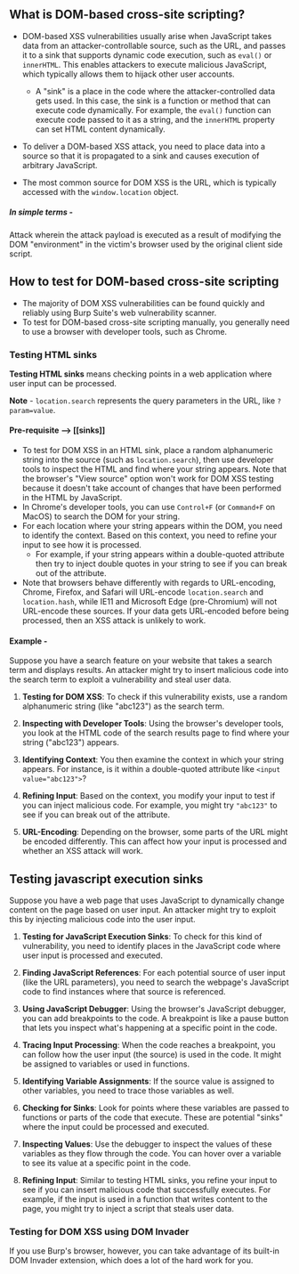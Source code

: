 ## What is DOM-based cross-site scripting?
- DOM-based XSS vulnerabilities usually arise when JavaScript takes data from an attacker-controllable source, such as the URL, and passes it to a sink that supports dynamic code execution, such as `eval()` or `innerHTML`. This enables attackers to execute malicious JavaScript, which typically allows them to hijack other user accounts.
	- A "sink" is a place in the code where the attacker-controlled data gets used. In this case, the sink is a function or method that can execute code dynamically. For example, the `eval()` function can execute code passed to it as a string, and the `innerHTML` property can set HTML content dynamically.

- To deliver a DOM-based XSS attack, you need to place data into a source so that it is propagated to a sink and causes execution of arbitrary JavaScript.
- The most common source for DOM XSS is the URL, which is typically accessed with the `window.location` object.

##### In simple terms - 
Attack wherein the attack payload is executed as a result of modifying the DOM "environment" in the victim's browser used by the original client side script.
## How to test for DOM-based cross-site scripting
- The majority of DOM XSS vulnerabilities can be found quickly and reliably using Burp Suite's web vulnerability scanner.
- To test for DOM-based cross-site scripting manually, you generally need to use a browser with developer tools, such as Chrome.

### Testing HTML sinks
**Testing HTML sinks** means checking points in a web application where user input can be processed.

**Note** - `location.search` represents the query parameters in the URL, like `?param=value`.
#### Pre-requisite --> [[sinks]]
- To test for DOM XSS in an HTML sink, place a random alphanumeric string into the source (such as `location.search`), then use developer tools to inspect the HTML and find where your string appears. Note that the browser's "View source" option won't work for DOM XSS testing because it doesn't take account of changes that have been performed in the HTML by JavaScript.
- In Chrome's developer tools, you can use `Control+F` (or `Command+F` on MacOS) to search the DOM for your string.
- For each location where your string appears within the DOM, you need to identify the context. Based on this context, you need to refine your input to see how it is processed.
	- For example, if your string appears within a double-quoted attribute then try to inject double quotes in your string to see if you can break out of the attribute.
- Note that browsers behave differently with regards to URL-encoding, Chrome, Firefox, and Safari will URL-encode `location.search` and `location.hash`, while IE11 and Microsoft Edge (pre-Chromium) will not URL-encode these sources. If your data gets URL-encoded before being processed, then an XSS attack is unlikely to work.

#### Example - 
Suppose you have a search feature on your website that takes a search term and displays results. An attacker might try to insert malicious code into the search term to exploit a vulnerability and steal user data.

1. **Testing for DOM XSS**: To check if this vulnerability exists, use a random alphanumeric string (like "abc123") as the search term.
    
2. **Inspecting with Developer Tools**: Using the browser's developer tools, you look at the HTML code of the search results page to find where your string ("abc123") appears.
    
3. **Identifying Context**: You then examine the context in which your string appears. For instance, is it within a double-quoted attribute like `<input value="abc123">`?
    
4. **Refining Input**: Based on the context, you modify your input to test if you can inject malicious code. For example, you might try `"abc123"` to see if you can break out of the attribute.
    
5. **URL-Encoding**: Depending on the browser, some parts of the URL might be encoded differently. This can affect how your input is processed and whether an XSS attack will work.

## Testing javascript execution sinks
Suppose you have a web page that uses JavaScript to dynamically change content on the page based on user input. An attacker might try to exploit this by injecting malicious code into the user input.

1. **Testing for JavaScript Execution Sinks**: To check for this kind of vulnerability, you need to identify places in the JavaScript code where user input is processed and executed.
    
2. **Finding JavaScript References**: For each potential source of user input (like the URL parameters), you need to search the webpage's JavaScript code to find instances where that source is referenced.
    
3. **Using JavaScript Debugger**: Using the browser's JavaScript debugger, you can add breakpoints to the code. A breakpoint is like a pause button that lets you inspect what's happening at a specific point in the code.
    
4. **Tracing Input Processing**: When the code reaches a breakpoint, you can follow how the user input (the source) is used in the code. It might be assigned to variables or used in functions.
    
5. **Identifying Variable Assignments**: If the source value is assigned to other variables, you need to trace those variables as well.
    
6. **Checking for Sinks**: Look for points where these variables are passed to functions or parts of the code that execute. These are potential "sinks" where the input could be processed and executed.
    
7. **Inspecting Values**: Use the debugger to inspect the values of these variables as they flow through the code. You can hover over a variable to see its value at a specific point in the code.
    
8. **Refining Input**: Similar to testing HTML sinks, you refine your input to see if you can insert malicious code that successfully executes. For example, if the input is used in a function that writes content to the page, you might try to inject a script that steals user data.

### Testing for DOM XSS using DOM Invader
If you use Burp's browser, however, you can take advantage of its built-in DOM Invader extension, which does a lot of the hard work for you.

